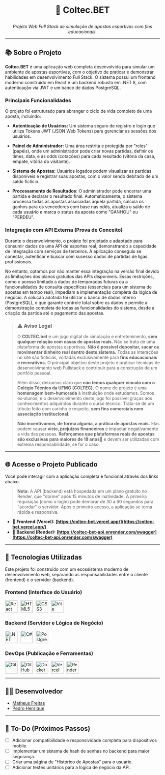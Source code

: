 # <p align="center">🎯 Coltec.BET</p>

<p align="center"><em>Projeto Web Full Stack de simulação de apostas esportivas com fins educacionais.</em></p>

---

## 📚 Sobre o Projeto

**Coltec.BET** é uma aplicação web completa desenvolvida para simular um ambiente de apostas esportivas, com o objetivo de praticar e demonstrar habilidades em desenvolvimento Full Stack. O sistema possui um frontend moderno construído em React e um backend robusto em .NET 8, com autenticação via JWT e um banco de dados PostgreSQL.

### Principais Funcionalidades

O projeto foi estruturado para abranger o ciclo de vida completo de uma aposta, incluindo:

* **Autenticação de Usuários:** Um sistema seguro de registro e login que utiliza Tokens JWT (JSON Web Tokens) para gerenciar as sessões dos usuários.

* **Painel de Administrador:** Uma área restrita e protegida por "roles" (papéis), onde um administrador pode criar novas partidas, definir os times, data, e as odds (cotações) para cada resultado (vitória da casa, empate, vitória do visitante).

* **Sistema de Apostas:** Usuários logados podem visualizar as partidas disponíveis e registrar suas apostas, com o valor sendo debitado de um saldo fictício.

* **Processamento de Resultados:** O administrador pode encerrar uma partida e declarar o resultado final. Automaticamente, o sistema processa todas as apostas associadas àquela partida, calcula os ganhos para os vencedores com base nas odds, atualiza o saldo de cada usuário e marca o status da aposta como "GANHOU" ou "PERDEU".

### Integração com API Externa (Prova de Conceito)

Durante o desenvolvimento, o projeto foi projetado e adaptado para consumir dados de uma API de esportes real, demonstrando a capacidade de integração com serviços de terceiros. A aplicação conseguiu se conectar, autenticar e buscar com sucesso dados de partidas de ligas profissionais.

No entanto, optamos por não manter essa integração na versão final devido às limitações dos planos gratuitos das APIs disponíveis. Essas restrições, como o acesso limitado a dados de temporadas futuras ou a funcionalidades de consulta específicas (essenciais para um sistema de apostas em tempo real), impediam a implementação completa da lógica de negócio. A solução adotada foi utilizar o banco de dados interno (PostgreSQL), o que garante controle total sobre os dados e permite a demonstração completa de todas as funcionalidades do sistema, desde a criação da partida até o pagamento das apostas.

> ### ⚠️ Aviso Legal
>
> O **COLTEC.bet** é um jogo digital de simulação e entretenimento, **sem qualquer relação com casas de apostas reais.** Não se trata de uma plataforma de apostas esportivas. **Não é possível depositar, sacar ou movimentar dinheiro real dentro deste sistema.** Todas as interações no site são fictícias, voltadas exclusivamente para **fins educacionais e recreativos.** O principal objetivo deste projeto é praticar técnicas de desenvolvimento web Fullstack e contribuir para a construção de um portfólo pessoal.
> 
> Além disso, deixamos claro que **não temos qualquer vínculo com o Colégio Técnico da UFMG (COLTEC).** O nome do projeto é uma **homenagem bem-humorada** à instituição onde estudamos. Somos ex-alunos, e o desenvolvimento deste jogo foi possível graças aos conhecimentos adquiridos durante o curso técnico. Trata-se de um tributo feito com carinho e respeito, **sem fins comerciais nem associação institucional.**
> 
> **Não incentivamos, de forma alguma, a prática de apostas reais.** Elas podem causar **vício, prejuízos financeiros** e impactar negativamente a vida das pessoas. **Reforçamos que plataformas reais de apostas são exclusivas para maiores de 18 anos🔞** e devem ser utilizadas com extrema responsabilidade, se for o caso.

---

## 🌐 Acesse o Projeto Publicado

Você pode interagir com a aplicação completa e funcional através dos links abaixo.

> **Nota:** A API (backend) está hospedada em um plano gratuito no Render, que "dorme" após 15 minutos de inatividade. A primeira requisição (como o login) pode demorar de 30 a 60 segundos para "acordar" o servidor. Após o primeiro acesso, a aplicação se torna rápida e responsiva.

* 🔗 **Frontend (Vercel):** **[https://coltec-bet.vercel.app/](https://coltec-bet.vercel.app/)**
* 🔗 **Backend (Render):** **[https://coltec-bet-api.onrender.com/swagger](https://coltec-bet-api.onrender.com/swagger)**

---

## 🚀 Tecnologias Utilizadas

Este projeto foi construído com um ecossistema moderno de desenvolvimento web, separando as responsabilidades entre o cliente (frontend) e o servidor (backend).

### **Frontend (Interface do Usuário)**
<div style="display: flex; gap: 10px; align-items: center;">
  <img src="https://cdn.jsdelivr.net/gh/devicons/devicon/icons/react/react-original.svg" height="40" alt="React" />
  <img src="https://cdn.jsdelivr.net/gh/devicons/devicon/icons/html5/html5-original.svg" height="40" alt="HTML5" />
  <img src="https://cdn.jsdelivr.net/gh/devicons/devicon/icons/css3/css3-original.svg" height="40" alt="CSS3" />
  <img src="https://cdn.jsdelivr.net/gh/devicons/devicon/icons/vitejs/vitejs-original.svg" height="40" alt="Vite" />
</div>

### **Backend (Servidor e Lógica de Negócio)**
<div style="display: flex; gap: 10px; align-items: center;">
  <img src="https://cdn.jsdelivr.net/gh/devicons/devicon/icons/dotnetcore/dotnetcore-original.svg" height="40" alt=".NET" />
  <img src="https://cdn.jsdelivr.net/gh/devicons/devicon/icons/csharp/csharp-original.svg" height="40" alt="C#" />
  <img src="https://cdn.jsdelivr.net/gh/devicons/devicon/icons/postgresql/postgresql-original.svg" height="40" alt="PostgreSQL" />
</div>

### **DevOps (Publicação e Ferramentas)**
<div style="display: flex; gap: 10px; align-items: center;">
  <img src="https://cdn.jsdelivr.net/gh/devicons/devicon/icons/git/git-original.svg" height="40" alt="Git" />
  <img src="https://cdn.jsdelivr.net/gh/devicons/devicon/icons/github/github-original.svg" height="40" alt="GitHub" />
  <img src="https://cdn.jsdelivr.net/gh/devicons/devicon/icons/docker/docker-original.svg" height="40" alt="Docker" />
  <img src="https://cdn.jsdelivr.net/gh/devicons/devicon/icons/vercel/vercel-original.svg" height="40" alt="Vercel" />
  <img src="https://cdn.jsdelivr.net/gh/devicons/devicon/icons/render/render-original.svg" height="40" alt="Render" />
</div>

---

## 👨‍💻 Desenvolvedor

* [Matheus Freitas](https://github.com/MatheusFVieira)
* [Pedro Henrique](https://github.com/DevWannabe-dot)

---

## 📌 To-Do (Próximos Passos)

- [ ] Adicionar compatibilidade e responsividade completa para dispositivos mobile.
- [ ] Implementar um sistema de hash de senhas no backend para maior segurança.
- [ ] Criar uma página de "Histórico de Apostas" para o usuário.
- [ ] Adicionar testes unitários para a lógica de negócio da API.
